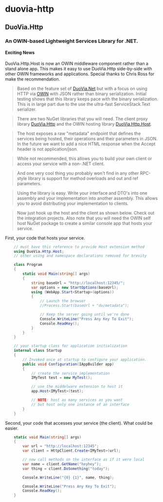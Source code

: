 duovia-http
==========

DuoVia.Http
----------
### An OWIN-based Lightweight Services Library for .NET.

#### Exciting News 
DuoVia.Http.Host is now an OWIN middleware component rather than a stand alone app. This makes it easy to use DuoVia.Http side-by-side with other OWIN frameworks and applications. Special thanks to Chris Ross for make the recommendation.

> Based on the feature set of [DuoVia.Net][1] but with a focus on using HTTP via [OWIN][2] with JSON rather than binary serialization. Initial testing shows that this library keeps pace with the binary serialization. This is in large part due to the use the ultra-fast ServiceStack.Text serializer.

> There are two NuGet libraries that you will need. The client proxy library [DuoVia.Http][3] and the OWIN hosting library [DuoVia.Http.Host][4]. 

> The host exposes a raw "metadata" endpoint that defines the services being hosted, their operations and their parameters in JSON. In the future we want to add a nice HTML response when the Accept header is not application/json.

> While not recommended, this allows you to build your own client or access your service with a non-.NET client. 

> And one very cool thing you probably won't find in any other RPC-style library is support for method overloads and out and ref parameters.

> Using the library is easy. Write your interface and DTO's into one assembly and your implementation into another assembly. This allows you to avoid distributing your implementation to clients.

> Now just hook up the host and the client as shown below. Check out the integration projects. Also note that you will need the OWIN self host NuGet package to create a similar console app that hosts your service.
 
First, your code that hosts your service.

```C#
    // must have this reference to provide Host extension method
    using DuoVia.Http.Host;
    // other using and namespace declarations removed for brevity

    class Program
    {
        static void Main(string[] args)
        {
            string baseUrl = "http://localhost:12345/";
            var options = new StartOptions(baseUrl);
            using (WebApp.Start<Startup>(options))
            {
                // Launch the browser
                //Process.Start(baseUrl + "dv/metadata");

                // Keep the server going until we're done
                Console.WriteLine("Press Any Key To Exit");
                Console.ReadKey();
            }
        }
    }

    // your startup class for application initialization
    internal class Startup
    {
        // Invoked once at startup to configure your application.
        public void Configuration(IAppBuilder app)
        {
            // create the service implementation
            IMyTest test = new MyTest();

            // use the middelware extension to host it
            app.Host<IMyTest>(test);

            // NOTE: host as many services as you want
            // but host only one instance of an interface
        }
    }
```
Second, your code that accesses your service (the client). What could be easier.

```C#
    static void Main(string[] args)
    {
        var url = "http://localhost:12345";
        var client = HttpClient.Create<IMyTest>(url);

        // now call methods on the interface as if it were local
        var name = client.GetName("heyhey");
        var thing = client.DoSomething("today");

        Console.WriteLine("{0} {1}", name, thing);

        Console.WriteLine("Press Any Key To Exit");
        Console.ReadKey();
    }
```

[1]: https://github.com/duovia/duovia-net                "DuoVia.Net"
[2]: http://www.owin.org                                 "OWIN"
[3]: http://www.nuget.org/packages/DuoVia.Http/          "DuoVia.Http"
[4]: http://www.nuget.org/packages/DuoVia.Http.Host/     "DuoVia.Http.Host"
